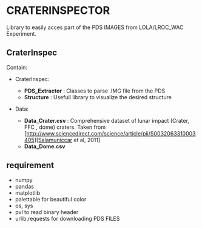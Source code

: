 # CRATERINSPECTOR

Library  to easily  acces part  of the  PDS IMAGES  from LOLA/LROC_WAC
Experiment.

## CraterInspec

Contain:

* CraterInspec:
    - **PDS_Extractor** : Classes to parse .IMG file from the PDS
    - **Structure**  :  Usefull  library to  visualize  the  desired
      structure

* Data:
    - **Data_Crater.csv** : Comprehensive dataset of lunar impact (Crater, FFC , dome)
      craters. Taken from [http://www.sciencedirect.com/science/article/pii/S0032063310003405][Salamuniccar et al, 2011]
    - **Data_Dome.csv** 

## requirement

- numpy
- pandas
- matplotlib
- palettable for beautiful color
- os, sys
- pvl to read binary header
- urlib,requests for downloading PDS FILES


